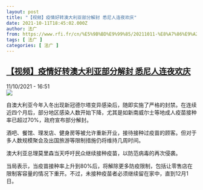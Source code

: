 ```yaml
---
layout: post
title: "【视频】疫情好转澳大利亚部分解封 悉尼人连夜欢庆"
date: 2021-10-11T18:45:02.000Z
author: 法广
from: https://www.rfi.fr/cn/%E5%9B%BD%E9%99%85/20211011-%E8%A7%86%E9%A2%91-%E7%96%AB%E6%83%85%E5%A5%BD%E8%BD%AC%E6%BE%B3%E5%A4%A7%E5%88%A9%E4%BA%9A%E9%83%A8%E5%88%86%E8%A7%A3%E5%B0%81-%E6%82%89%E5%B0%BC%E4%BA%BA%E8%BF%9E%E5%A4%9C%E6%AC%A2%E5%BA%86
tags: [ 法广 ]
categories: [ 法广 ]
---
```

<!--1633977902000-->
[【视频】疫情好转澳大利亚部分解封 悉尼人连夜欢庆](https://www.rfi.fr/cn/%E5%9B%BD%E9%99%85/20211011-%E8%A7%86%E9%A2%91-%E7%96%AB%E6%83%85%E5%A5%BD%E8%BD%AC%E6%BE%B3%E5%A4%A7%E5%88%A9%E4%BA%9A%E9%83%A8%E5%88%86%E8%A7%A3%E5%B0%81-%E6%82%89%E5%B0%BC%E4%BA%BA%E8%BF%9E%E5%A4%9C%E6%AC%A2%E5%BA%86)
------

<div>
<div>11/10/2021 - 16:51</div><img src="https://s.rfi.fr/media/display/46bdbeb4-03e2-11ec-9700-005056a97e36/02a6cac861e378baa31b3dc95b87c74181239361.jpg"><div >                    <p>自澳大利亚今年入冬出现新冠德尔塔变异感染后，随即实施了严格的封禁。在连续近四个月后，部分地区感染人数开始下降，尤其是如新南威尔士等地成人疫苗接种率已超过70%，政府宣布部分解封。</p><p>酒吧、餐馆、理发店、健身房等被允许重新开业，接待接种过疫苗的顾客。但对于多人数规模聚会及出国旅游等限制措施仍将维持几周时间。</p><p>澳大利亚总理莫里森当天呼吁民众继续接种疫苗，以防范病毒的再次侵袭。</p><p>当局表示，当疫苗接种率上升到80%后，将解除更多防疫限制，包括让零售店在限制客容量的情况下重开。不过，未接种疫苗者必须继续留在家中，直到12月1日。</p>                                            <div data-selfpromo-newsletter>    </div>    <div data-selfpromo-app>    </div>                </div>
</div>
